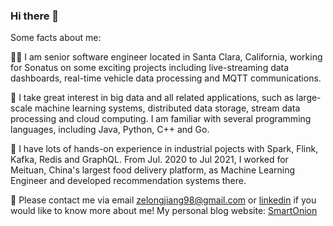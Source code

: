 ### Hi there 👋

Some facts about me:

👨‍🎓 I am senior software engineer located in Santa Clara, California, working for Sonatus on some exciting projects including live-streaming data dashboards, real-time vehicle data processing and MQTT communications. 

🥑 I take great interest in big data and all related applications, such as large-scale machine learning systems, distributed data storage, stream data processing and cloud computing. I am familiar with several programming languages, including Java, Python, C++ and Go.

🐼 I have lots of hands-on experience in industrial pojects with Spark, Flink, Kafka, Redis and GraphQL. From Jul. 2020 to Jul 2021, I worked for Meituan, China's largest food delivery platform, as Machine Learning Engineer and developed recommendation systems there.

🔎 Please contact me via email zelongjiang98@gmail.com or [linkedin](https://www.linkedin.com/in/zelong-zane-jiang-49b388168/) if you would like to know more about me! My personal blog website: [SmartOnion](https://kungtalon.github.io/)

<!--
**kungtalon/kungtalon** is a ✨ _special_ ✨ repository because its `README.md` (this file) appears on your GitHub profile.

Here are some ideas to get you started:

- 🔭 I’m currently working on ...
- 🌱 I’m currently learning ...
- 👯 I’m looking to collaborate on ...
- 🤔 I’m looking for help with ...
- 💬 Ask me about ...
- 📫 How to reach me: ...
- 😄 Pronouns: ...
- ⚡ Fun fact: ...
-->
